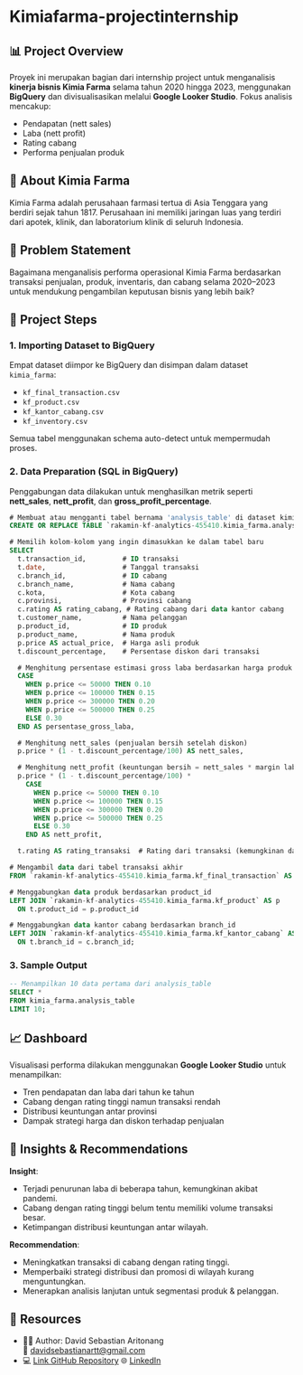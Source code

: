 # Kimiafarma-projectinternship

## 📊 Project Overview

Proyek ini merupakan bagian dari internship project untuk menganalisis **kinerja bisnis Kimia Farma** selama tahun 2020 hingga 2023, menggunakan **BigQuery** dan divisualisasikan melalui **Google Looker Studio**. Fokus analisis mencakup:
- Pendapatan (nett sales)
- Laba (nett profit)
- Rating cabang
- Performa penjualan produk

## 🏢 About Kimia Farma
Kimia Farma adalah perusahaan farmasi tertua di Asia Tenggara yang berdiri sejak tahun 1817. Perusahaan ini memiliki jaringan luas yang terdiri dari apotek, klinik, dan laboratorium klinik di seluruh Indonesia.

## 🎯 Problem Statement
Bagaimana menganalisis performa operasional Kimia Farma berdasarkan transaksi penjualan, produk, inventaris, dan cabang selama 2020–2023 untuk mendukung pengambilan keputusan bisnis yang lebih baik?

## 🧩 Project Steps

### 1. Importing Dataset to BigQuery
Empat dataset diimpor ke BigQuery dan disimpan dalam dataset `kimia_farma`:
- `kf_final_transaction.csv`
- `kf_product.csv`
- `kf_kantor_cabang.csv`
- `kf_inventory.csv`

Semua tabel menggunakan schema auto-detect untuk mempermudah proses.

### 2. Data Preparation (SQL in BigQuery)

Penggabungan data dilakukan untuk menghasilkan metrik seperti **nett_sales**, **nett_profit**, dan **gross_profit_percentage**.

```sql
# Membuat atau mengganti tabel bernama 'analysis_table' di dataset kimia_farma
CREATE OR REPLACE TABLE `rakamin-kf-analytics-455410.kimia_farma.analysis_table` AS

# Memilih kolom-kolom yang ingin dimasukkan ke dalam tabel baru
SELECT
  t.transaction_id,         # ID transaksi
  t.date,                   # Tanggal transaksi
  c.branch_id,              # ID cabang
  c.branch_name,            # Nama cabang
  c.kota,                   # Kota cabang
  c.provinsi,               # Provinsi cabang
  c.rating AS rating_cabang, # Rating cabang dari data kantor cabang
  t.customer_name,          # Nama pelanggan
  p.product_id,             # ID produk
  p.product_name,           # Nama produk
  p.price AS actual_price,  # Harga asli produk
  t.discount_percentage,    # Persentase diskon dari transaksi

  # Menghitung persentase estimasi gross laba berdasarkan harga produk
  CASE
    WHEN p.price <= 50000 THEN 0.10
    WHEN p.price <= 100000 THEN 0.15
    WHEN p.price <= 300000 THEN 0.20
    WHEN p.price <= 500000 THEN 0.25
    ELSE 0.30
  END AS persentase_gross_laba,

  # Menghitung nett_sales (penjualan bersih setelah diskon)
  p.price * (1 - t.discount_percentage/100) AS nett_sales,

  # Menghitung nett_profit (keuntungan bersih = nett_sales * margin laba)
  p.price * (1 - t.discount_percentage/100) *
    CASE
      WHEN p.price <= 50000 THEN 0.10
      WHEN p.price <= 100000 THEN 0.15
      WHEN p.price <= 300000 THEN 0.20
      WHEN p.price <= 500000 THEN 0.25
      ELSE 0.30
    END AS nett_profit,

  t.rating AS rating_transaksi  # Rating dari transaksi (kemungkinan dari customer)

# Mengambil data dari tabel transaksi akhir
FROM `rakamin-kf-analytics-455410.kimia_farma.kf_final_transaction` AS t

# Menggabungkan data produk berdasarkan product_id
LEFT JOIN `rakamin-kf-analytics-455410.kimia_farma.kf_product` AS p
  ON t.product_id = p.product_id

# Menggabungkan data kantor cabang berdasarkan branch_id
LEFT JOIN `rakamin-kf-analytics-455410.kimia_farma.kf_kantor_cabang` AS c
  ON t.branch_id = c.branch_id;
```

### 3. Sample Output

```sql
-- Menampilkan 10 data pertama dari analysis_table
SELECT *
FROM kimia_farma.analysis_table
LIMIT 10;
```

## 📈 Dashboard

Visualisasi performa dilakukan menggunakan **Google Looker Studio** untuk menampilkan:
- Tren pendapatan dan laba dari tahun ke tahun
- Cabang dengan rating tinggi namun transaksi rendah
- Distribusi keuntungan antar provinsi
- Dampak strategi harga dan diskon terhadap penjualan

## 🧠 Insights & Recommendations

**Insight**:
- Terjadi penurunan laba di beberapa tahun, kemungkinan akibat pandemi.
- Cabang dengan rating tinggi belum tentu memiliki volume transaksi besar.
- Ketimpangan distribusi keuntungan antar wilayah.

**Recommendation**:
- Meningkatkan transaksi di cabang dengan rating tinggi.
- Memperbaiki strategi distribusi dan promosi di wilayah kurang menguntungkan.
- Menerapkan analisis lanjutan untuk segmentasi produk & pelanggan.

## 🔗 Resources

- 👨‍💻 Author: David Sebastian Aritonang  
  📧 davidsebastianartt@gmail.com
- 💻 [Link GitHub Repository](https://github.com/davidsebastianart/Kimiafarma-projectinternship/)
  🌐 [LinkedIn](https://www.linkedin.com/in/david-sartt/)
